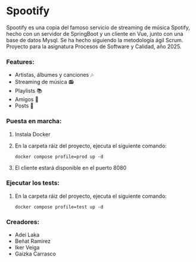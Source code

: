 # Spootify

Spootify es una copia del famoso servicio de streaming de música Spotify, hecho con un servidor de SpringBoot y un cliente en Vue, junto con una base de datos Mysql. Se ha hecho siguiendo la metodología ágil Scrum. Proyecto para la asignatura Procesos de Software y Calidad,
año 2025.

### Features:
- Artistas, álbumes y canciones 🎶
- Streaming de música 📻
- Playlists 📚
- Amigos 🎉
- Posts 📧

### Puesta en marcha:
1. Instala Docker
2. En la carpeta ráiz del proyecto, ejecuta el siguiente comando:

   ```
   docker compose profile=prod up -d
   ```
3. El cliente estará disponible en el puerto 8080

### Ejecutar los tests:
1. En la carpeta ráiz del proyecto, ejecuta el siguiente comando:

   ```
   docker compose profile=test up -d
   ```

### Creadores:
- Adei Laka
- Beñat Ramirez
- Iker Veiga
- Gaizka Carrasco
